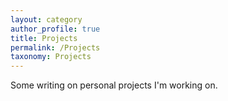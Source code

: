 ```yaml
---
layout: category
author_profile: true
title: Projects
permalink: /Projects
taxonomy: Projects
---
```


Some writing on personal projects I'm working on. 